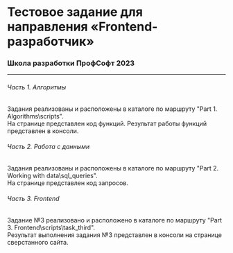 # Тестовое задание для направления «Frontend-разработчик»  
### Школа разработки ПрофСофт 2023  
---
###### Часть 1. Алгоритмы  
   Задания реализованы и расположены в каталоге по маршруту "Part 1. Algorithms\scripts\".  
   На странице представлен код функций. Результат работы функций представлен в консоли.  
###### Часть 2. Работа с данными  
   Задания реализованы и расположены в каталоге по маршруту "Part 2. Working with data\sql_queries".  
   На странице представлен код запросов.  
###### Часть 3. Frontend  
   Задание №3 реализовано и расположено в каталоге по маршруту "Part 3. Frontend\scripts\task_third".  
   Результат выполнения задания №3 представлен в консоли на  странице сверстанного сайта.
